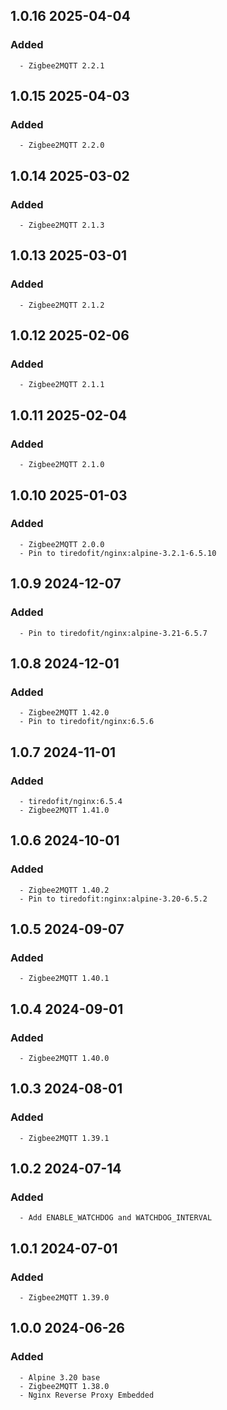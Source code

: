 ## 1.0.16 2025-04-04 <dave at tiredofit dot ca>

   ### Added
      - Zigbee2MQTT 2.2.1


## 1.0.15 2025-04-03 <dave at tiredofit dot ca>

   ### Added
      - Zigbee2MQTT 2.2.0


## 1.0.14 2025-03-02 <dave at tiredofit dot ca>

   ### Added
      - Zigbee2MQTT 2.1.3


## 1.0.13 2025-03-01 <dave at tiredofit dot ca>

   ### Added
      - Zigbee2MQTT 2.1.2


## 1.0.12 2025-02-06 <dave at tiredofit dot ca>

   ### Added
      - Zigbee2MQTT 2.1.1


## 1.0.11 2025-02-04 <dave at tiredofit dot ca>

   ### Added
      - Zigbee2MQTT 2.1.0


## 1.0.10 2025-01-03 <dave at tiredofit dot ca>

   ### Added
      - Zigbee2MQTT 2.0.0
      - Pin to tiredofit/nginx:alpine-3.2.1-6.5.10


## 1.0.9 2024-12-07 <dave at tiredofit dot ca>

   ### Added
      - Pin to tiredofit/nginx:alpine-3.21-6.5.7


## 1.0.8 2024-12-01 <dave at tiredofit dot ca>

   ### Added
      - Zigbee2MQTT 1.42.0
      - Pin to tiredofit/nginx:6.5.6


## 1.0.7 2024-11-01 <dave at tiredofit dot ca>

   ### Added
      - tiredofit/nginx:6.5.4
      - Zigbee2MQTT 1.41.0


## 1.0.6 2024-10-01 <dave at tiredofit dot ca>

   ### Added
      - Zigbee2MQTT 1.40.2
      - Pin to tiredofit:nginx:alpine-3.20-6.5.2


## 1.0.5 2024-09-07 <dave at tiredofit dot ca>

   ### Added
      - Zigbee2MQTT 1.40.1


## 1.0.4 2024-09-01 <dave at tiredofit dot ca>

   ### Added
      - Zigbee2MQTT 1.40.0


## 1.0.3 2024-08-01 <dave at tiredofit dot ca>

   ### Added
      - Zigbee2MQTT 1.39.1


## 1.0.2 2024-07-14 <dave at tiredofit dot ca>

   ### Added
      - Add ENABLE_WATCHDOG and WATCHDOG_INTERVAL


## 1.0.1 2024-07-01 <dave at tiredofit dot ca>

   ### Added
      - Zigbee2MQTT 1.39.0


## 1.0.0 2024-06-26 <dave at tiredofit dot ca>

   ### Added
      - Alpine 3.20 base
      - Zigbee2MQTT 1.38.0
      - Nginx Reverse Proxy Embedded


